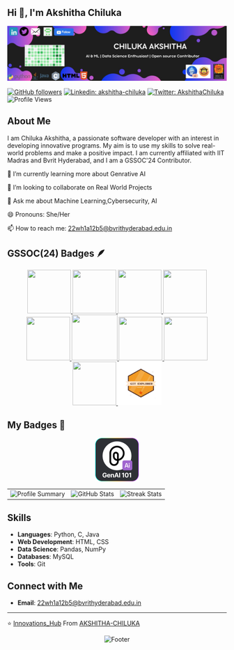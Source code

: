 ## Hi 👋, I'm Akshitha Chiluka


<p align="center">
  <img src="https://github.com/AKSHITHA-CHILUKA/AKSHITHA-CHILUKA/blob/main/Purple%20Gradient%20Liquid%20Computer%20Class%20Google%20Classroom%20Header.jpg" alt="Banner">
</p>


[![GitHub followers](https://img.shields.io/github/followers/AKSHITHA-CHILUKA?label=Follow&style=social)](https://github.com/AKSHITHA-CHILUKA)
[![Linkedin: akshitha-chiluka](https://img.shields.io/badge/-Akshitha-blue?style=flat-square&logo=Linkedin&logoColor=white&link=https://www.linkedin.com/in/akshitha-chiluka-b19245259/)](https://www.linkedin.com/in/akshitha-chiluka-b19245259/)
[![Twitter: AkshithaChiluka](https://img.shields.io/twitter/follow/AkshithaChiluka?style=social)](https://x.com/AkshithaChiluka?t=5ztRGbV2DDB6Wf5tlCyHrw&s=09)
![Profile Views](https://komarev.com/ghpvc/?username=AKSHITHA-CHILUKA&color=blue)



## About Me

I am Chiluka Akshitha, a passionate software developer with an interest in developing innovative programs. My aim is to use my skills to solve real-world problems and make a positive impact. I am currently affiliated with IIT Madras and Bvrit Hyderabad, and I am a GSSOC'24 Contributor.

🌱 I’m currently learning more about Genrative AI

👯 I’m looking to collaborate on Real World Projects

💬 Ask me about Machine Learning,Cybersecurity, AI 

😄 Pronouns: She/Her 

📫 How to reach me: 22wh1a12b5@bvrithyderabad.edu.in

## GSSOC(24) Badges 🪶
<div style='display:flex; align-items:center; gap: 10px;' align='center'><a href="https://gssoc.girlscript.tech/leaderboard">

  <img src="https://raw.githubusercontent.com/GSSoC24/Postman-Challenge/main/docs/assets/1.png" width="100px" height="100px" />
  <img src="https://raw.githubusercontent.com/GSSoC24/Postman-Challenge/main/docs/assets/2.png" width="100px" height="100px" />
  <img src="https://raw.githubusercontent.com/GSSoC24/Postman-Challenge/main/docs/assets/3.png" width="100px" height="100px" />
  <img src="https://raw.githubusercontent.com/GSSoC24/Postman-Challenge/main/docs/assets/4.png" width="100px" height="100px" />
  <img src="https://raw.githubusercontent.com/GSSoC24/Postman-Challenge/main/docs/assets/5.png" width="100px" height="100px" />
  <img src="https://raw.githubusercontent.com/GSSoC24/Postman-Challenge/main/docs/assets/6.png" width="105px" height="105px" />
  <img src="https://raw.githubusercontent.com/GSSoC24/Postman-Challenge/main/docs/assets/7.png" width="100px" height="100px" />
  <img src="https://raw.githubusercontent.com/GSSoC24/Postman-Challenge/main/docs/assets/Postman%20White.png" width="100px" height="100px" />
<img src="https://raw.githubusercontent.com/GSSoC24/Hack-Web3Conf/refs/heads/main/assets/Hack-Web3Conf%202024%20Badge%20(2).png" width="100px" height="100px" />
  <img src="https://raw.githubusercontent.com/GSSoC24/Contributor/refs/heads/main/assets/Git%20Explorer.png" width="100px" height="100px" />
  </a>
</div>


## My Badges 🏅
<p align="center">
  <img src="https://github.com/AKSHITHA-CHILUKA/AKSHITHA-CHILUKA/blob/main/assertion-XkuMujUWTASFmoCJW7fpVw.png" alt="Banner" width="100" height="100">
  
</p>


<table width="100%" align="center">
<tr>
<td>
  <img width="300em" src="http://github-profile-summary-cards.vercel.app/api/cards/profile-details?username=AKSHITHA-CHILUKA&theme=radical" alt="Profile Summary">
</td>
<td>
  <img width="300em" src="https://github-readme-stats.vercel.app/api?username=AKSHITHA-CHILUKA&show_icons=true&locale=en&theme=radical" alt="GitHub Stats"/>
</td>
<td>
  <img width="300em" src="https://github-readme-streak-stats.herokuapp.com/?user=AKSHITHA-CHILUKA&theme=radical" alt="Streak Stats"/>
</td>
</tr>
</table>



## Skills

- **Languages**: Python, C, Java 
- **Web Development**: HTML, CSS
- **Data Science**: Pandas, NumPy
- **Databases**: MySQL
- **Tools**: Git

## Connect with Me
- **Email**: [22wh1a12b5@bvrithyderabad.edu.in](mailto:22wh1a12b5@bvrithyderabad.edu.in)
---

⭐️ [Innovations_Hub](https://github.com/AKSHITHA-CHILUKA/Innovations_Hub) From [AKSHITHA-CHILUKA](https://github.com/AKSHITHA-CHILUKA)

<p align="center">
  <img src="https://capsule-render.vercel.app/api?type=waving&color=gradient&height=60&section=footer" alt="Footer"/>
</p>



